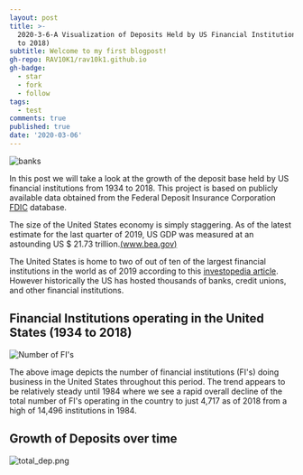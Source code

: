 ```yaml
---
layout: post
title: >-
  2020-3-6-A Visualization of Deposits Held by US Financial Institutions (1934
  to 2018)
subtitle: Welcome to my first blogpost!
gh-repo: RAV10K1/rav10k1.github.io
gh-badge:
  - star
  - fork
  - follow
tags:
  - test
comments: true
published: true
date: '2020-03-06'
---
```

![banks]({{site.baseurl}}/img/architectural-design-architecture-banks-barclays-351264.jpg)

In this post we will take a look at the growth of the deposit base held by US financial institutions from 1934 to 2018. This project is based on publicly available data obtained from the Federal Deposit Insurance Corporation [FDIC]((https://banks.data.fdic.gov/explore/historical/)) database.

The size of the United States economy is simply staggering. As of the latest estimate for the last quarter of 2019, US GDP was measured at an astounding US $ 21.73 trillion.[(www.bea.gov)]((www.bea.gov))

The United States is home to two of out of ten of the largest financial institutions in the world as of 2019 according to this [investopedia article](https://www.investopedia.com/articles/investing/122315/worlds-top-10-banks-jpm-wfc.asp). However historically the US has hosted thousands of banks, credit unions, and other financial institutions.

## Financial Institutions operating in the United States (1934 to 2018)

![Number of FI's]({{site.baseurl}}/img/no_of_fis.png)

The above image depicts the number of financial institutions (FI's) doing business in the United States throughout this period. The trend appears to be relatively steady until 1984 where we see a rapid overall decline of the total number of FI's operating in the country to just 4,717 as of 2018 from a high of 14,496 institutions in 1984.

## Growth of Deposits over time

![total_dep.png]({{site.baseurl}}/img/total_dep.png)





